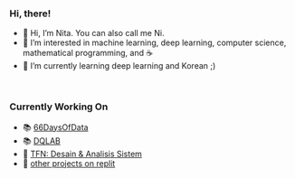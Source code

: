 ### Hi, there!

- 👋 Hi, I’m Nita. You can also call me Ni.
- 👀 I’m interested in machine learning, deep learning, computer science, mathematical programming, and :coffee:
- 🌱 I’m currently learning deep learning and Korean ;)

<br>

### Currently Working On

- 📚 [66DaysOfData](https://github.com/nitrataripin/66DaysOfDataNotes)
- 📚 [DQLAB](https://github.com/nitrataripin/PROJECTS/blob/main/DQLAB_SUMMARY/READ%20ME.md#dqlab)
- 🏫 [TFN: Desain & Analisis Sistem](https://github.com/nitrataripin/TFN-Desain-dan-Analisis-Sistem)
- 🔗 [other projects on replit](https://replit.com/@nratnawaty)
<!---
nitrataripin/nitrataripin is a ✨ special ✨ repository because its `README.md` (this file) appears on your GitHub profile.
You can click the Preview link to take a look at your changes.
--->

<!---
- 💞️ I’m looking to collaborate on ...
- 📫 How to reach me ...
(ini harusnya di line #3 & 4)
--->
